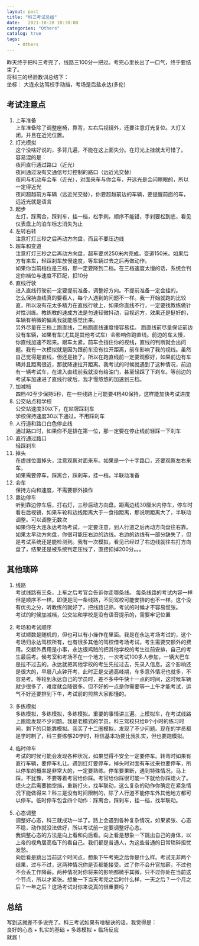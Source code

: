 ```yaml
---                
layout: post                
title: "科三考试总结"                
date:   2021-10-28 10:30:00                 
categories: "Others"                
catalog: true                
tags:                 
    - Others                
---      
```


昨天终于把科三考完了，线路三100分一把过。考完心里长出了一口气，终于要结束了。  
将科三的经验教训总结下：  
坐标： 大连永达驾校手动挡，考场是后盐永达(多伦)   

## 考试注意点  
1. 上车准备  
  上车准备除了调整座椅，靠背，左右后视镜外，还要注意灯光复位。大灯关闭，并且在近光位置。  
2. 灯光模拟   
  这个没啥好说的，多背几遍，不能在这上面失分。在灯光上挂就太可惜了。  
  容易混的是：   
  夜间直行通过路口（近光）  
  夜间通过没有交通信号灯控制的路口（远近光交替）   
  夜间与机动车会车（近光），对面来车与你会车，开远光是会闪瞎眼的，所以一定得近光   
  夜间超越前方车辆（远近光交替），你要超越前边的车辆，要提醒前面的车，远近光就是语言   
3. 起步   
  左灯，踩离合，踩刹车，挂一档，松手刹。顺序不能错，手刹要松到底，看见仪表盘上的泊车标志消失为止   
4. 左转右转   
  注意打灯三秒之后再动方向盘，而且不要压边线     
5. 超车和变道   
  注意打灯三秒之后再动方向盘，超车要求250米内完成，变道150米。如果后方有来车，轻踩刹车放慢速度，等车辆过去之后再做动作。  
  如果你当前档位是三档，那一定要降到二档。在三档速度太慢的话，系统会判定你档位与速度不匹配，扣10分   
6. 直线行驶  
  进入直线行驶前一定要提前准备，调整好方向。不提前准备一定会挂的。   
  怎么保持直线真的要看人，每个人遇到的问题不一样。我一开始就跑的比较直，所以没有花太多精力在直线行驶上，如果你直线不行，一定要找教练做针对性训练。教练教的速成方法是匀速轻微抖动，目视远方，效果还是挺好的，车辆有稍微的偏离我就能感觉出来。  
  另外尽量在三档上跑直线，二档跑直线速度慢容易挂。
  跑直线前尽量保证前边没有车辆，如果有车(尤其是其他考试车）会影响你跑直线。前边的车太慢，你直线加速不起来。跟车太紧，前车会挡住你的视线，直线的判断就会出问题。我有一次模拟就是因为跟前车没有拉开距离，前车影响了我的视线。虽然自己觉得是直线，但还是挂了。所以在跑直线前一定要观察好，如果前边有车辆并且距离很近，那就降速拉开距离。我考试的时候就遇到了这种情况，前边有一辆考试车，在进入直线前我就没有给油门，甚至轻踩了下刹车。等前边的考试车加速进了直线行驶后，我才慢悠悠的加速到三档。         
7. 加减档   
  四档40至少保持5秒，在一些线路上可能要4档40保持，这样能加快考试进度   
8. 公交站点和学校   
  公交站速度30以下，在站牌踩刹车   
  学校保持速度30以下通过，不用踩刹车   
9. 人行道和路口白色停止线    
  通过路口时，如果你不是排在第一位，那一定要在停止线前轻踩一下刹车  
10. 直行通过路口   
  轻踩刹车   
11. 掉头   
  在虚线位置掉头，注意观察对面来车。如果是一个十字路口，还要观察左右来车。  
  如果需要停车，踩离合，踩刹车，挂一档，半联动准备  
12. 会车   
  保持方向和速度，不需要额外操作   
13. 靠边停车  
  听到靠边停车后，打右灯，三秒后动方向盘。距离边线30厘米内停车，停车时看右后视镜，如果车轮和边线距离大于一食指距离，那说明距离大了，半联动调整。可以调整无数次   
  如果你在大连永达考场考试，一定要注意，到人行道之后再动方向盘往右靠。如果太早动方向盘，你很可能压右边的边线。右边的边线有一部分缺失了，但是考试系统还是能检测到。我有一次模拟，看见已经过了右边线就往右打方向盘了，结果还是被系统判定压线了，直接扣掉200分。。。   

## 其他琐碎   
1. 线路   
  考试线路有三条，上车之后考官会告诉你走哪条线。 每条线路的考试内容一样但是顺序不一样。即便是同一条线路，不同驾校可能安排的也不一样。这个没有优劣之分，听教练的就好了，把线路记熟，考试的时候才不容易慌张。        
  考试的时候加减档，公交站和学校是没有语音提示的，需要牢记位置   

2. 考场和考试顺序   
  考试顺数是随机的，但也可以有小操作在里面。我是在永达考场考试的，这个考场归永达驾校所有，也有很多其他的驾校借考场考试，考生需要交额外的费用。交额外费用是小事，永达很鸡贼的把其他学校的考生往前安排，自己的考生最后考。候考室和考场不在一个地方，一次考试100多人参加，一辆大巴车是拉不过去的。永达就把其他学校的考生先拉过去，先录入信息。这个影响还是很大的，早晨八点钟开考，此时正是交通高峰期，车多意外情况也就多，不容易考。等轮到永达自己的学员时，差不多中午快十一点的时间，这时候车辆就少很多了，难度就会降很多。但不好的一点是你需要等一上午才能考试，运气不好还要排到下午，考试前的煎熬大家都懂的。   

3. 多练模拟   
  多练模拟，多练模拟，多练模拟。重要的事情讲三遍。上模拟车，在考试线路上跑能发现不少问题。我是老模式的学员，科三驾校只给8个小时的练习时间，剩下的只能靠模拟。我买了十二圈模拟，发现了不少问题。现在的学员都是学时制了，科三要练够20学时，相信基本功要比我扎实，但也要跑模拟。  

4. 临时停车  
  考试的时候可能会发现各种状况，如果觉得不安全一定要停车。转弯时如果有直行车辆，要停车礼让。遇到红灯要停车，掉头时对面有车过来也要停车，所以停车的概率是非常大的，一定要熟练。停车要果断，遇到特殊情况，马上踩，不犹豫，不要等着考官给你踩。考官给你踩很可能一下就给你踩熄火了。熄火之后需要摘空挡，重新打火，找半联动，这么复杂的动作你确定在紧急情况下能做得来？科三是没有时间限制的，除了人行道不能停车外其他地方都可以停车。临时停车包含四个动作：踩离合，踩刹车，挂一档，找半联动。  

5. 心态调整  
  调整好心态，科三就成功一半了。路上会遇到各种复杂情况，如果紧张、心态不稳，动作就没法做好，所以考试前一定要调整好心态。  
  我调整心态的方法是向上看和向后看。向上看是想象一下跳出自己的身体，以上帝的视角居高临下的看自己。我们都是普通人，为这些普通的日常琐碎担忧发愁。  
  向后看是跳出当前这个时间点，想象下午考完之后你是什么样。考试无非两个结果，过与不过，这两种情况你是否都能接受。过了你不会升官加薪，不过也不会丢工作降薪。两种情况对你将来的影响都微乎其微，只不过你处在当前这个节点，所以才紧张。想象一下当天考完之后时什么样，一天之后？一个月之后？一年之后？这场考试对你来说真的很重要吗？   
  
## 总结   
写到这就差不多说完了。科三考试如果有啥秘诀的话，我觉得是：  
良好的心态 + 扎实的基础 + 多练模拟 + 临场反应  
就酱！  